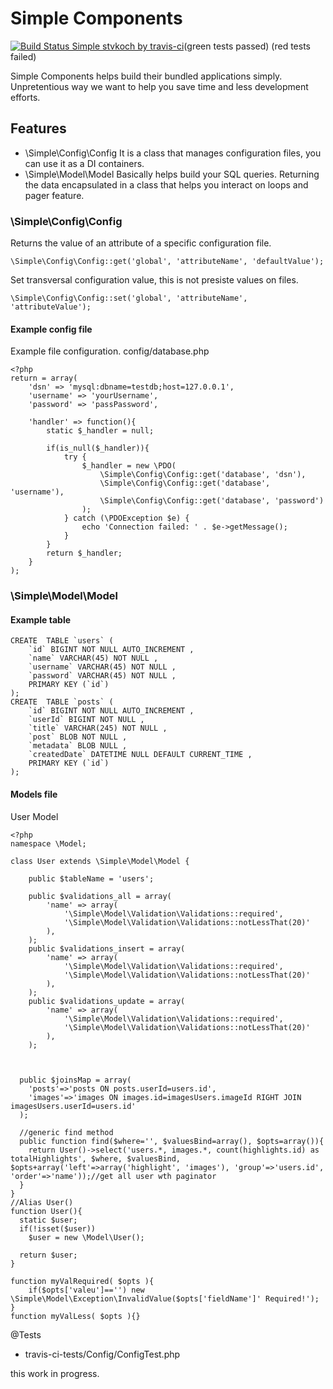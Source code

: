 # Simple Components


[![Build Status Simple stvkoch by travis-ci](https://api.travis-ci.org/stvkoch/Simple.png)](http://travis-ci.org/stvkoch/Simple)(green tests passed) (red tests failed)


Simple Components helps build their bundled applications simply. Unpretentious way we want to help you save time and less development efforts.



## Features

* \Simple\Config\Config
	It is a class that manages configuration files, you can use it as a DI containers.
* \Simple\Model\Model
	Basically helps build your SQL queries. Returning the data encapsulated in a class that helps you interact on loops and pager feature.


### \Simple\Config\Config

Returns the value of an attribute of a specific configuration file.

	\Simple\Config\Config::get('global', 'attributeName', 'defaultValue');

Set transversal configuration value, this is not presiste values on files.

	\Simple\Config\Config::set('global', 'attributeName', 'attributeValue');


#### Example config file

Example file configuration. config/database.php
	
	<?php
	return = array(
		'dsn' => 'mysql:dbname=testdb;host=127.0.0.1',
		'username' => 'yourUsername',
		'password' => 'passPassword',

		'handler' => function(){
			static $_handler = null;

			if(is_null($_handler)){
				try {
				    $_handler = new \PDO(
				    	\Simple\Config\Config::get('database', 'dsn'), 
				    	\Simple\Config\Config::get('database', 'username'), 
				    	\Simple\Config\Config::get('database', 'password')
				    );
				} catch (\PDOException $e) {
				    echo 'Connection failed: ' . $e->getMessage();
				}
			}
			return $_handler;
		}
	);



### \Simple\Model\Model

#### Example table

	CREATE  TABLE `users` (
		`id` BIGINT NOT NULL AUTO_INCREMENT ,
		`name` VARCHAR(45) NOT NULL ,
		`username` VARCHAR(45) NOT NULL ,
		`password` VARCHAR(45) NOT NULL ,
		PRIMARY KEY (`id`) 
	);
	CREATE  TABLE `posts` (
		`id` BIGINT NOT NULL AUTO_INCREMENT ,
		`userId` BIGINT NOT NULL ,
		`title` VARCHAR(245) NOT NULL ,
		`post` BLOB NOT NULL ,
		`metadata` BLOB NULL ,
		`createdDate` DATETIME NULL DEFAULT CURRENT_TIME ,
		PRIMARY KEY (`id`) 
	);


#### Models file

User Model

	<?php
	namespace \Model;

	class User extends \Simple\Model\Model {

		public $tableName = 'users';

		public $validations_all = array(
			'name' => array(
				'\Simple\Model\Validation\Validations::required', 
				'\Simple\Model\Validation\Validations::notLessThat(20)'
			),
		);
		public $validations_insert = array(
			'name' => array(
				'\Simple\Model\Validation\Validations::required', 
				'\Simple\Model\Validation\Validations::notLessThat(20)'
			),
		);
		public $validations_update = array(
			'name' => array(
				'\Simple\Model\Validation\Validations::required', 
				'\Simple\Model\Validation\Validations::notLessThat(20)'
			),
		);



	  public $joinsMap = array(
	    'posts'=>'posts ON posts.userId=users.id',
	    'images'=>'images ON images.id=imagesUsers.imageId RIGHT JOIN imagesUsers.userId=users.id'
	  );

	  //generic find method
	  public function find($where='', $valuesBind=array(), $opts=array()){
	    return User()->select('users.*, images.*, count(highlights.id) as totalHighlights', $where, $valuesBind, $opts+array('left'=>array('highlight', 'images'), 'group'=>'users.id', 'order'=>'name'));//get all user wth paginator
	  }
	}
	//Alias User()
	function User(){
	  static $user;
	  if(!isset($user))
	    $user = new \Model\User();
	  
	  return $user;
	}

	function myValRequired( $opts ){
		if($opts['valeu']=='') new \Simple\Model\Exception\InvalidValue($opts['fieldName']' Required!');
	}
	function myValLess( $opts ){}

@Tests
- travis-ci-tests/Config/ConfigTest.php


this work in progress.